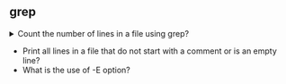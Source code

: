 ## grep

<details>
    <summary>Count the number of lines in a file using grep?</summary>
    grep -c '' /etc/services
</details>

- Print all lines in a file that do not start with a comment or is an empty line?
- What is the use of -E option?